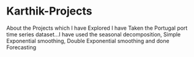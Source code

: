 # Karthik-Projects
About the Projects which I have Explored
I have Taken the Portugal port time series dataset...I have used the seasonal decomposition, 
Simple Exponential smoothing, Double Exponential smoothing and done Forecasting
